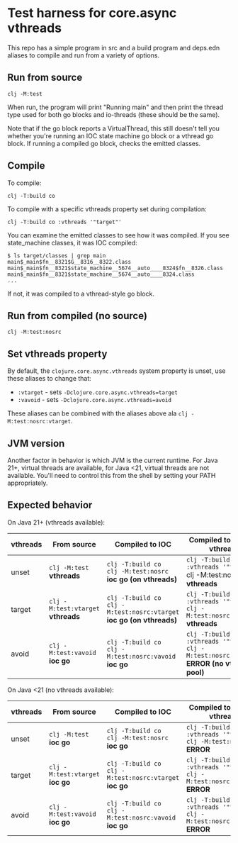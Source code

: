 # Test harness for core.async vthreads

This repo has a simple program in src and a build program and deps.edn aliases to compile and run from a variety of options.

## Run from source

```
clj -M:test
```

When run, the program will print "Running main" and then print the thread type used for both go blocks and io-threads (these should be the same). 

Note that if the go block reports a VirtualThread, this still doesn't tell you whether you're running an IOC state machine go block or a vthread go block. If running a compiled go block, checks the emitted classes.

## Compile

To compile:

```
clj -T:build co
```

To compile with a specific vthreads property set during compilation:

```
clj -T:build co :vthreads '"target"'
```

You can examine the emitted classes to see how it was compiled. If you see state_machine classes, it was IOC compiled:

```
$ ls target/classes | grep main
main$_main$fn__8321$G__8316__8322.class
main$_main$fn__8321$state_machine__5674__auto____8324$fn__8326.class
main$_main$fn__8321$state_machine__5674__auto____8324.class
...
```

If not, it was compiled to a vthread-style go block.

## Run from compiled (no source)

```
clj -M:test:nosrc
```

## Set vthreads property

By default, the `clojure.core.async.vthreads` system property is unset, use these aliases to change that:

* `:vtarget` - sets `-Dclojure.core.async.vthreads=target`
* `:vavoid` - sets `-Dclojure.core.async.vthreads=avoid`

These aliases can be combined with the aliases above ala `clj -M:test:nosrc:vtarget`.

## JVM version

Another factor in behavior is which JVM is the current runtime. For Java 21+, virtual threads are available, for Java <21, virtual threads are not available. You'll need to control this from the shell by setting your PATH appropriately.


## Expected behavior

On Java 21+ (vthreads available):

| vthreads | From source | Compiled to IOC | Compiled to expect vthread |
| ---- | ---- | ---- | ---- |
| unset | `clj -M:test`<br>**vthreads** | `clj -T:build co`<br>`clj -M:test:nosrc`<br>**ioc go (on vthreads)** | ``clj -T:build co :vthreads '"target"'`` <br>clj -M:test:nosrc<br>**vthreads** |
| target | `clj -M:test:vtarget` <br> **vthreads** | `clj -T:build co` <br> `clj -M:test:nosrc:vtarget` <br> **ioc go (on vthreads)** | `clj -T:build co :vthreads '"target"' ` <br> `clj -M:test:nosrc:vtarget` <br> **vthreads** |
| avoid | `clj -M:test:vavoid`<br> **ioc go** | `clj -T:build co` <br> `clj -M:test:nosrc:vavoid` <br> **ioc go** | `clj -T:build co :vthreads '"target"'` <br> `clj -M:test:nosrc:vavoid` <br> **ERROR (no vthread pool)** |


On Java <21 (no vthreads available):

| vthreads | From source | Compiled to IOC | Compiled to expect vthread |
| ---- | ---- | ---- | ---- |
| unset | `clj -M:test` <br> **ioc go** | `clj -T:build co` <br> `clj -M:test:nosrc` <br> **ioc go** | `clj -T:build co :vthreads '"target"'` <br> `clj -M:test:nosrc` <br> **ERROR** |
| target | `clj -M:test:vtarget` <br> **ioc go** | `clj -T:build co` <br> `clj -M:test:nosrc:vtarget` <br> **ioc go** | `clj -T:build co :vthreads '"target"'` <br> `clj -M:test:nosrc:vtarget` <br> **ERROR** |
| avoid | `clj -M:test:vavoid` <br> **ioc go** | `clj -T:build co` <br> `clj -M:test:nosrc:vavoid` <br> **ioc go** | `clj -T:build co :vthreads '"target"'` <br> `clj -M:test:nosrc:vavoid` <br> **ERROR** |


